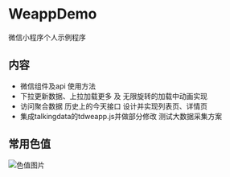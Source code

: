 # WeappDemo
微信小程序个人示例程序

## 内容
- 微信组件及api 使用方法
- 下拉更新数据、上拉加载更多 及 无限旋转的加载中动画实现
- 访问聚合数据 历史上的今天接口 设计并实现列表页、详情页
- 集成talkingdata的tdweapp.js并做部分修改 测试大数据采集方案

## 常用色值
![色值图片][1]


[1]:https://raw.githubusercontent.com/tianqing2117/WeappDemo/master/screenshots/color.jpg